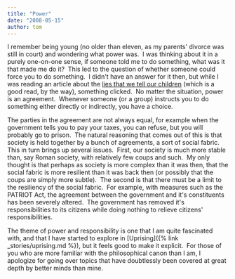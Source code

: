 ```yaml
---
title: "Power"
date: "2008-05-15"
author: tom
---
```


I remember being young (no older than eleven, as my parents' divorce was still in court) and wondering what power was.  I was thinking about it in a purely one-on-one sense, if someone told me to do something, what was it that made me do it?  This led to the question of whether someone could force you to do something.  I didn't have an answer for it then, but while I was reading an article about the [lies that we tell our children](http://www.paulgraham.com/lies.html) (which is a good read, by the way), something clicked.  No matter the situation, power is an agreement.  Whenever someone (or a group) instructs you to do something either directly or indirectly, you have a choice.

The parties in the agreement are not always equal, for example when the government tells you to pay your taxes, you can refuse, but you will probably go to prison.  The natural reasoning that comes out of this is that society is held together by a bunch of agreements, a sort of social fabric.  This in turn brings up several issues.  First, our society is much more stable than, say Roman society, with relatively few coups and such.  My only thought is that perhaps as society is more complex than it was then, that the social fabric is more resilient than it was back then (or possibly that the coups are simply more subtle).  The second is that there must be a limit to the resiliency of the social fabric.  For example, with measures such as the PATRIOT Act, the agreement between the government and it's constituents has been severely altered.  The government has removed it's responsibilities to its citizens while doing nothing to relieve citizens' responsibilities.

The theme of power and responsibility is one that I am quite fascinated with, and that I have started to explore in [Uprising]({% link _stories/uprising.md %}), but it feels good to make it explicit.  For those of you who are more familiar with the philosophical canon than I am, I apologize for going over topics that have doubtlessly been covered at great depth by better minds than mine.
